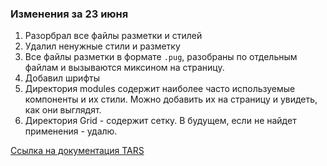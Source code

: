 ### Изменения за 23 июня
1. Разорбрал все файлы разметки и стилей
2. Удалил ненужные стили и разметку
3. Все файлы разметки в формате ```.pug```, разобраны по отдельным файлам и вызываются миксином на страницу.
4. Добавил шрифты
5. Директория modules содержит наиболее часто используемые компоненты и их стили. Можно добавить их на страницу и увидеть, как они выглядят.
6. Директория Grid - содержит сетку. В будущем, если не найдет применения - удалю.

[Ссылка на документация TARS](https://github.com/tars/tars/blob/master/docs/ru/file-structure.md)
